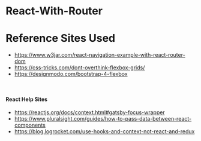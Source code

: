 # React-With-Router

<h1>Reference Sites Used </h1>
<ul>
    <li>
        <a href="https://www.w3jar.com/react-navigation-example-with-react-router-dom/" target="_blank">
        https://www.w3jar.com/react-navigation-example-with-react-router-dom</a>
    </li>
     <li>
        <a href="https://css-tricks.com/dont-overthink-flexbox-grids/" target="_blank">
         https://css-tricks.com/dont-overthink-flexbox-grids/</a>
    </li>
    <li>
        <a href="https://designmodo.com/bootstrap-4-flexbox/" target="_blank">
         https://designmodo.com/bootstrap-4-flexbox</a>
    </li>   
</ul>
<br>
<h4>React Help Sites</h4>
<ul>
    <li>
        <a href="https://reactjs.org/docs/context.html#gatsby-focus-wrapper" target="_blank">
        https://reactjs.org/docs/context.html#gatsby-focus-wrapper</a>
    </li>
    <li>
        <a href="https://www.pluralsight.com/guides/how-to-pass-data-between-react-components/" target="_blank">
        https://www.pluralsight.com/guides/how-to-pass-data-between-react-components</a>
    </li>
     <li>
        <a href="https://blog.logrocket.com/use-hooks-and-context-not-react-and-redux/" target="_blank">
         https://blog.logrocket.com/use-hooks-and-context-not-react-and-redux</a>
    </li>
       
</ul>


 
